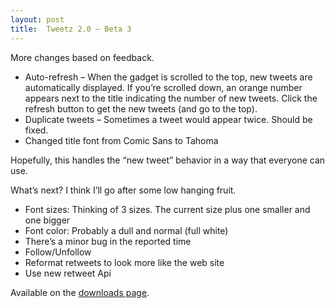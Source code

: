 ```yaml
---
layout: post
title:  Tweetz 2.0 – Beta 3
---
```

More changes based on feedback.

  * Auto-refresh – When the gadget is scrolled to the top, new tweets are automatically displayed. If you’re scrolled down, an orange number appears next to the title indicating the number of new tweets. Click the refresh button to get the new tweets (and go to the top). 
  * Duplicate tweets – Sometimes a tweet would appear twice. Should be fixed. 
  * Changed title font from Comic Sans to Tahoma 

Hopefully, this handles the “new tweet” behavior in a way that everyone can use.

What’s next? I think I’ll go after some low hanging fruit.

  * Font sizes: Thinking of 3 sizes. The current size plus one smaller and one bigger 
  * Font color: Probably a dull and normal (full white) 
  * There’s a minor bug in the reported time 
  * Follow/Unfollow 
  * Reformat retweets to look more like the web site 
  * Use new retweet Api 

Available on the [downloads page](/downloads).
